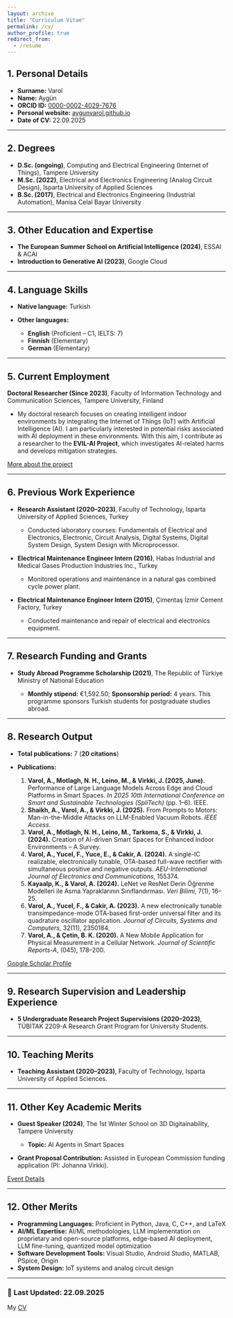 ```yaml
---
layout: archive
title: "Curriculum Vitae"
permalink: /cv/
author_profile: true
redirect_from:
  - /resume
---
```


## 1. Personal Details

* **Surname:** Varol
* **Name:** Aygün
* **ORCID ID:** [0000-0002-4029-7676](https://orcid.org/0000-0002-4029-7676)
* **Personal website:** [aygunvarol.github.io](https://aygunvarol.github.io)
* **Date of CV:** 22.09.2025

---

## 2. Degrees

* **D.Sc. (ongoing)**, Computing and Electrical Engineering (Internet of Things), Tampere University
* **M.Sc. (2022)**, Electrical and Electronics Engineering (Analog Circuit Design), Isparta University of Applied Sciences
* **B.Sc. (2017)**, Electrical and Electronics Engineering (Industrial Automation), Manisa Celal Bayar University

---

## 3. Other Education and Expertise

* **The European Summer School on Artificial Intelligence (2024)**, ESSAI & ACAI
* **Introduction to Generative AI (2023)**, Google Cloud

---

## 4. Language Skills

* **Native language:** Turkish
* **Other languages:**

  * **English** (Proficient – C1, IELTS: 7)
  * **Finnish** (Elementary)
  * **German** (Elementary)

---

## 5. Current Employment

**Doctoral Researcher (Since 2023)**, Faculty of Information Technology and Communication Sciences, Tampere University, Finland

* My doctoral research focuses on creating intelligent indoor environments by integrating the Internet of Things (IoT) with Artificial Intelligence (AI). I am particularly interested in potential risks associated with AI deployment in these environments. With this aim, I contribute as a researcher to the **EVIL-AI Project**, which investigates AI-related harms and develops mitigation strategies.

[More about the project](https://www.tuni.fi/en/news/jane-and-aatos-erkko-foundation-grants-eu1-4-million-advance-expertise-managing-dark-side-ai)

---

## 6. Previous Work Experience

* **Research Assistant (2020–2023)**, Faculty of Technology, Isparta University of Applied Sciences, Turkey

  * Conducted laboratory courses: Fundamentals of Electrical and Electronics, Electronic, Circuit Analysis, Digital Systems, Digital System Design, System Design with Microprocessor.

* **Electrical Maintenance Engineer Intern (2016)**, Habas Industrial and Medical Gases Production Industries Inc., Turkey

  * Monitored operations and maintenance in a natural gas combined cycle power plant.

* **Electrical Maintenance Engineer Intern (2015)**, Çimentaş İzmir Cement Factory, Turkey

  * Conducted maintenance and repair of electrical and electronics equipment.

---

## 7. Research Funding and Grants

* **Study Abroad Programme Scholarship (2021)**, The Republic of Türkiye Ministry of National Education

  * **Monthly stipend:** €1,592.50; **Sponsorship period:** 4 years. This programme sponsors Turkish students for postgraduate studies abroad.

---

## 8. Research Output

* **Total publications:** 7 (**20 citations**)
* **Publications:**

  1. **Varol, A., Motlagh, N. H., Leino, M., & Virkki, J. (2025, June).** Performance of Large Language Models Across Edge and Cloud Platforms in Smart Spaces. *In 2025 10th International Conference on Smart and Sustainable Technologies (SpliTech)* (pp. 1–6). IEEE.
  2. **Shaikh, A., Varol, A., & Virkki, J. (2025).** From Prompts to Motors: Man-in-the-Middle Attacks on LLM-Enabled Vacuum Robots. *IEEE Access*.
  3. **Varol, A., Motlagh, N. H., Leino, M., Tarkoma, S., & Virkki, J. (2024).** Creation of AI-driven Smart Spaces for Enhanced Indoor Environments – A Survey.
  4. **Varol, A., Yucel, F., Yuce, E., & Cakir, A. (2024).** A single-IC realizable, electronically tunable, OTA-based full-wave rectifier with simultaneous positive and negative outputs. *AEU-International Journal of Electronics and Communications*, 155374.
  5. **Kayaalp, K., & Varol, A. (2024).** LeNet ve ResNet Derin Öğrenme Modelleri ile Asma Yapraklarının Sınıflandırması. *Veri Bilimi*, 7(1), 16–25.
  6. **Varol, A., Yucel, F., & Cakir, A. (2023).** A new electronically tunable transimpedance-mode OTA-based first-order universal filter and its quadrature oscillator application. *Journal of Circuits, Systems and Computers*, 32(11), 2350184.
  7. **Varol, A., & Çetin, B. K. (2020).** A New Mobile Application for Physical Measurement in a Cellular Network. *Journal of Scientific Reports-A*, (045), 178–200.

[Google Scholar Profile](https://scholar.google.com/citations?user=ZDw8uCkAAAAJ&hl=en&oi=ao)

---

## 9. Research Supervision and Leadership Experience

* **5 Undergraduate Research Project Supervisions (2020–2023)**, TÜBİTAK 2209-A Research Grant Program for University Students.

---

## 10. Teaching Merits

* **Teaching Assistant (2020–2023)**, Faculty of Technology, Isparta University of Applied Sciences.

---

## 11. Other Key Academic Merits

* **Guest Speaker (2024)**, The 1st Winter School on 3D Digitainability, Tampere University

  * **Topic:** AI Agents in Smart Spaces
* **Grant Proposal Contribution:** Assisted in European Commission funding application (PI: Johanna Virkki).

[Event Details](https://www.tuni.fi/en/news/1st-winter-school-3d-digitainability-exploring-combined-effects-digitalization-sustainability)

---

## 12. Other Merits

* **Programming Languages:** Proficient in Python, Java, C, C++, and LaTeX
* **AI/ML Expertise:** AI/ML methodologies, LLM implementation on proprietary and open-source platforms, edge-based AI deployment, LLM fine-tuning, quantized model optimization
* **Software Development Tools:** Visual Studio, Android Studio, MATLAB, PSpice, Origin
* **System Design:** IoT systems and analog circuit design

---

### 📌 **Last Updated:** 22.09.2025

My [CV](https://aygunvarol.github.io/files/Aygun_CV.pdf)

<!-- End of CV page -->
